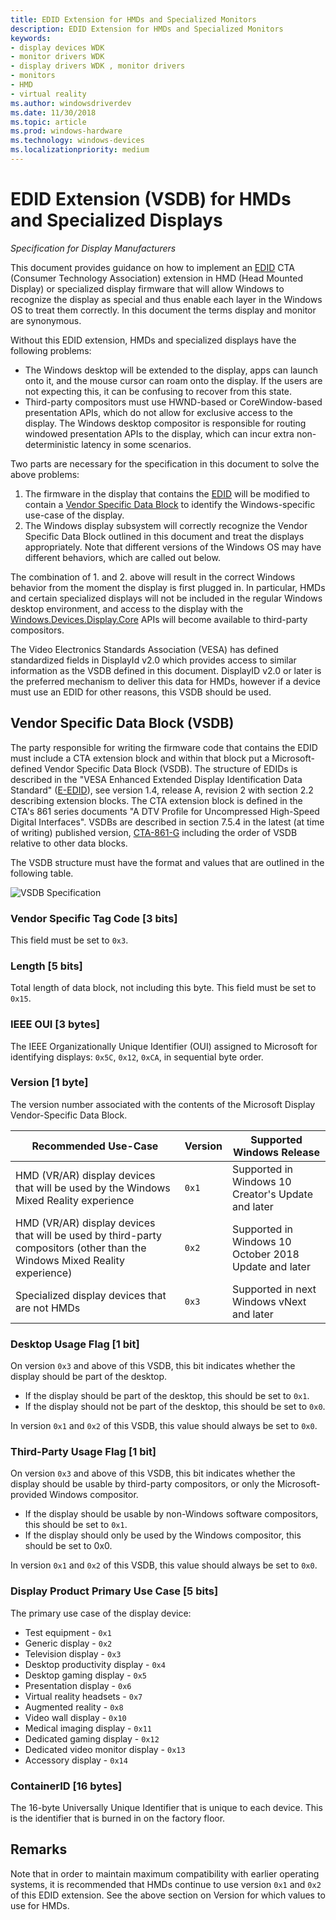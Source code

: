 ```yaml
---
title: EDID Extension for HMDs and Specialized Monitors
description: EDID Extension for HMDs and Specialized Monitors
keywords:
- display devices WDK
- monitor drivers WDK
- display drivers WDK , monitor drivers
- monitors
- HMD
- virtual reality
ms.author: windowsdriverdev
ms.date: 11/30/2018
ms.topic: article
ms.prod: windows-hardware
ms.technology: windows-devices
ms.localizationpriority: medium
---
```



# EDID Extension (VSDB) for HMDs and Specialized Displays

*Specification for Display Manufacturers*

This document provides guidance on how to implement an [EDID](https://en.wikipedia.org/wiki/Extended_Display_Identification_Data) CTA (Consumer Technology Association) extension in HMD (Head Mounted Display) or specialized display firmware that will allow  Windows to recognize the display as special and thus enable each layer in the Windows OS to treat them correctly. In this document the terms display and monitor are synonymous.

Without this EDID extension, HMDs and specialized displays have the following problems:

* The Windows desktop will be extended to the display, apps can launch onto it, and the mouse cursor can roam onto the display. If the users are not expecting this, it can be confusing to recover from this state.
* Third-party compositors must use HWND-based or CoreWindow-based presentation APIs, which do not allow for exclusive access to the display. The Windows desktop compositor is responsible for routing windowed presentation APIs to the display, which can incur extra non-deterministic latency in some scenarios.

Two parts are necessary for the specification in this document to solve the above problems:

1. The firmware in the display that contains the [EDID](https://en.wikipedia.org/wiki/Extended_Display_Identification_Data) will be modified to contain a [Vendor Specific Data Block](https://en.wikipedia.org/wiki/Extended_Display_Identification_Data#EIA.2FCEA-861_extension_block) to identify the Windows-specific use-case of the display.
2. The Windows display subsystem will correctly recognize the Vendor Specific Data Block outlined in this document and treat the displays appropriately. Note that different versions of the Windows OS may have different behaviors, which are called out below.

The combination of 1. and 2. above will result in the correct Windows behavior from the moment the display is first plugged in. In particular, HMDs and certain specialized displays will not be included in the regular Windows desktop environment, and access to the display with the [Windows.Devices.Display.Core](https://docs.microsoft.com/uwp/api/windows.devices.display.core) APIs will become available to third-party compositors.

The Video Electronics Standards Association (VESA) has defined standardized fields in DisplayId v2.0 which provides access to similar information as the VSDB defined in this document.  DisplayID v2.0 or later is the preferred mechanism to deliver this data for HMDs, however if a device must use an EDID for other reasons, this VSDB should be used.

## Vendor Specific Data Block (VSDB)

The party responsible for writing the firmware code that contains the EDID must include a CTA extension block and within that block put a Microsoft-defined Vendor Specific Data Block (VSDB). The structure of EDIDs is described in the "VESA Enhanced Extended Display Identification Data Standard" ([E-EDID](https://vesa.org/vesa-standards/standards-summaries/)), see version 1.4, release A, revision 2 with section 2.2 describing extension blocks.  The CTA extension block is defined in the CTA's 861 series documents "A DTV Profile for Uncompressed High-Speed Digital Interfaces".  VSDBs are described in section 7.5.4 in the latest (at time of writing) published version, [CTA-861-G](https://standards.cta.tech/kwspub/published_docs/CTA-861-G-Preview.pdf) including the order of VSDB relative to other data blocks. 

The VSDB structure must have the format and values that are outlined in the following table.

![VSDB Specification](images/specialized-displays-vsdb.png)

### Vendor Specific Tag Code [3 bits]

This field must be set to `0x3`.

### Length [5 bits]

Total length of data block, not including this byte.  This field must be set to `0x15`.

### IEEE OUI [3 bytes]

The IEEE Organizationally Unique Identifier (OUI) assigned to Microsoft for identifying displays: `0x5C`, `0x12`, `0xCA`, in sequential byte order.

### Version [1 byte]

The version number associated with the contents of the Microsoft Display Vendor-Specific Data Block.

| Recommended Use-Case | Version | Supported Windows Release |
|----------------------|---------|---------------------------|
| HMD (VR/AR) display devices that will be used by the Windows Mixed Reality experience | `0x1` | Supported in Windows 10 Creator's Update and later |
| HMD (VR/AR) display devices that will be used by third-party compositors (other than the Windows Mixed Reality experience) | `0x2` | Supported in Windows 10 October 2018 Update and later |
| Specialized display devices that are not HMDs | `0x3` | Supported in next Windows vNext and later |

### Desktop Usage Flag [1 bit]

On version `0x3` and above of this VSDB, this bit indicates whether the display should be part of the desktop.

* If the display should be part of the desktop, this should be set to `0x1`.
* If the display should not be part of the desktop, this should be set to `0x0`.

In version `0x1` and `0x2` of this VSDB, this value should always be set to `0x0`.

### Third-Party Usage Flag [1 bit]

On version `0x3` and above of this VSDB, this bit indicates whether the display should be usable by third-party compositors, or only the Microsoft-provided Windows compositor.

* If the display should be usable by non-Windows software compositors, this should be set to `0x1`.
* If the display should only be used by the Windows compositor, this should be set to 0x0.

In version `0x1` and `0x2` of this VSDB, this value should always be set to `0x0`.

### Display Product Primary Use Case [5 bits]

The primary use case of the display device:

* Test equipment - `0x1`
* Generic display - `0x2`
* Television display - `0x3`
* Desktop productivity display - `0x4`
* Desktop gaming display - `0x5`
* Presentation display - `0x6`
* Virtual reality headsets - `0x7`
* Augmented reality - `0x8`
* Video wall display - `0x10`
* Medical imaging display - `0x11`
* Dedicated gaming display - `0x12`
* Dedicated video monitor display - `0x13`
* Accessory display - `0x14`

### ContainerID [16 bytes]

The 16-byte Universally Unique Identifier that is unique to each device. This is the identifier that is burned in on the factory floor. 

## Remarks

Note that in order to maintain maximum compatibility with earlier operating systems, it is recommended that HMDs continue to use version `0x1` and `0x2` of this EDID extension. See the above section on Version for which values to use for HMDs.
